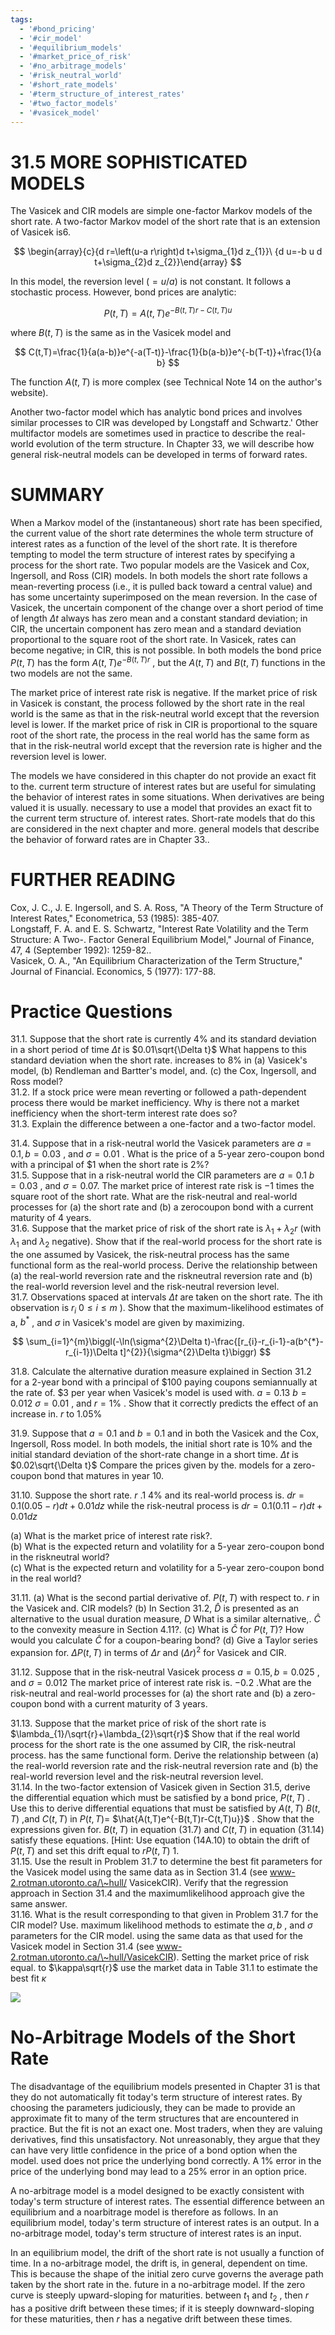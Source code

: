 ```yaml
---
tags:
  - '#bond_pricing'
  - '#cir_model'
  - '#equilibrium_models'
  - '#market_price_of_risk'
  - '#no_arbitrage_models'
  - '#risk_neutral_world'
  - '#short_rate_models'
  - '#term_structure_of_interest_rates'
  - '#two_factor_models'
  - '#vasicek_model'
---
```

# 31.5 MORE SOPHISTICATED MODELS  

The Vasicek and CIR models are simple one-factor Markov models of the short rate. A two-factor Markov model of the short rate that is an extension of Vasicek is6.  

$$
\begin{array}{c}{d r=\left(u-a r\right)d t+\sigma_{1}d z_{1}}\ {d u=-b u d t+\sigma_{2}d z_{2}}\end{array}
$$  

In this model, the reversion level $(=u/a)$ is not constant. It follows a stochastic process. However, bond prices are analytic:  

$$
P(t,T)=A(t,T)e^{-B(t,T)r-C(t,T)u}
$$  

where $B(t,T)$ is the same as in the Vasicek model and  

$$
C(t,T)=\frac{1}{a(a-b)}e^{-a(T-t)}-\frac{1}{b(a-b)}e^{-b(T-t)}+\frac{1}{a b}
$$  

The function $A(t,T)$ is more complex (see Technical Note 14 on the author's website).  

Another two-factor model which has analytic bond prices and involves similar processes to CIR was developed by Longstaff and Schwartz.' Other multifactor models are sometimes used in practice to describe the real-world evolution of the term structure. In Chapter 33, we will describe how general risk-neutral models can be developed in terms of forward rates.  

# SUMMARY  

When a Markov model of the (instantaneous) short rate has been specified, the current value of the short rate determines the whole term structure of interest rates as a function of the level of the short rate. It is therefore tempting to model the term structure of interest rates by specifying a process for the short rate. Two popular models are the Vasicek and Cox, Ingersoll, and Ross (CIR) models. In both models the short rate follows a mean-reverting process (i.e., it is pulled back toward a central value) and has some uncertainty superimposed on the mean reversion. In the case of Vasicek, the uncertain component of the change over a short period of time of length $\Delta t$ always has zero mean and a constant standard deviation; in CIR, the uncertain component has zero mean and a standard deviation proportional to the square root of the short rate. In Vasicek, rates can become negative; in CIR, this is not possible. In both models the bond price $\textstyle P(t,T)$ has the form $A(t,T)e^{-B(t,T)r}$ , but the $A(t,T)$ and $B(t,T)$ functions in the two models are not the same.  

The market price of interest rate risk is negative. If the market price of risk in Vasicek is constant, the process followed by the short rate in the real world is the same as that in the risk-neutral world except that the reversion level is lower. If the market price of risk in CIR is proportional to the square root of the short rate, the process in the real world has the same form as that in the risk-neutral world except that the reversion rate is higher and the reversion level is lower.  

The models we have considered in this chapter do not provide an exact fit to the. current term structure of interest rates but are useful for simulating the behavior of interest rates in some situations. When derivatives are being valued it is usually. necessary to use a model that provides an exact fit to the current term structure of. interest rates. Short-rate models that do this are considered in the next chapter and more. general models that describe the behavior of forward rates are in Chapter 33..  

# FURTHER READING  

Cox, J. C., J. E. Ingersoll, and S. A. Ross, "A Theory of the Term Structure of Interest Rates," Econometrica, 53 (1985): 385-407.   
Longstaff, F. A. and E. S. Schwartz, "Interest Rate Volatility and the Term Structure: A Two-. Factor General Equilibrium Model," Journal of Finance, 47, 4 (September 1992): 1259-82..   
Vasicek, O. A., "An Equilibrium Characterization of the Term Structure," Journal of Financial. Economics, 5 (1977): 177-88.  

# Practice Questions  

31.1. Suppose that the short rate is currently $4\%$ and its standard deviation in a short period of time $\Delta t$ is $0.01\sqrt{\Delta t}$ What happens to this standard deviation when the short rate. increases to $8\%$ in (a) Vasicek's model, (b) Rendleman and Bartter's model, and. (c) the Cox, Ingersoll, and Ross model?   
31.2. If a stock price were mean reverting or followed a path-dependent process there would be market inefficiency. Why is there not a market inefficiency when the short-term interest rate does so?   
31.3. Explain the difference between a one-factor and a two-factor model.  

31.4. Suppose that in a risk-neutral world the Vasicek parameters are $a=0.1,b=0.03$ , and $\sigma=0.01$ . What is the price of a 5-year zero-coupon bond with a principal of $\$1$ when the short rate is $2\%?$   
31.5. Suppose that in a risk-neutral world the CIR parameters are $a=0.1$ $b=0.03$ , and $\sigma=0.07.$ The market price of interest rate risk is $-1$ times the square root of the short rate. What are the risk-neutral and real-world processes for (a) the short rate and (b) a zerocoupon bond with a current maturity of 4 years.   
31.6. Suppose that the market price of risk of the short rate is $\lambda_{1}+\lambda_{2}r$ (with $\lambda_{1}$ and $\lambda_{2}$ negative). Show that if the real-world process for the short rate is the one assumed by Vasicek, the risk-neutral process has the same functional form as the real-world process. Derive the relationship between (a) the real-world reversion rate and the riskneutral reversion rate and (b) the real-world reversion level and the risk-neutral reversion level.   
31.7. Observations spaced at intervals $\Delta t$ are taken on the short rate. The ith observation is $r_{i}$ $0\leq i\leq m$ ). Show that the maximum-likelihood estimates of a, $b^{*}$ , and $\sigma$ in Vasicek's model are given by maximizing.  

$$
\sum_{i=1}^{m}\biggl(-\ln(\sigma^{2}\Delta t)-\frac{[r_{i}-r_{i-1}-a(b^{*}-r_{i-1})\Delta t]^{2}}{\sigma^{2}\Delta t}\biggr)
$$  

31.8. Calculate the alternative duration measure explained in Section 31.2 for a 2-year bond with a principal of $\$100$ paying coupons semiannually at the rate of. $\$3$ per year when Vasicek's model is used with. $a=0.13$ $b=0.012$ $\sigma=0.01$ , and $r=1\%$ . Show that it correctly predicts the effect of an increase in. $r$ to $1.05\%$  

31.9. Suppose that $a=0.1$ and $b=0.1$ and in both the Vasicek and the Cox, Ingersoll, Ross model. In both models, the initial short rate is $10\%$ and the initial standard deviation of the short-rate change in a short time. $\Delta t$ is $0.02\sqrt{\Delta t}$ Compare the prices given by the. models for a zero-coupon bond that matures in year 10.  

31.10. Suppose the short rate. $r$ .1 $4\%$ and its real-world process is. $d r=0.1(0.05-r)d t+0.01d z$ while the risk-neutral process is $d r=0.1(0.11-r)d t+0.01d z$  

(a) What is the market price of interest rate risk?.   
(b) What is the expected return and volatility for a 5-year zero-coupon bond in the riskneutral world?   
(c) What is the expected return and volatility for a 5-year zero-coupon bond in the real world?  

31.11. (a) What is the second partial derivative of. $\textstyle P(t,T)$ with respect to. $r$ in the Vasicek and. CIR models? (b) In Section 31.2, $\hat{D}$ is presented as an alternative to the usual duration measure, $D$ What is a similar alternative,. $\hat{C}$ to the convexity measure in Section 4.11?. (c) What is $\hat{C}$ for $\textstyle P(t,T)?$ How would you calculate $\hat{C}$ for a coupon-bearing bond? (d) Give a Taylor series expansion for. $\Delta P(t,T)$ in terms of $\Delta r$ and $\left(\Delta r\right)^{2}$ for Vasicek and CIR.  

31.12. Suppose that in the risk-neutral Vasicek process $a=0.15,b=0.025$ , and $\sigma=0.012$ The market price of interest rate risk is. $-0.2$ .What are the risk-neutral and real-world processes for (a) the short rate and (b) a zero-coupon bond with a current maturity of 3 years.  

31.13. Suppose that the market price of risk of the short rate is $\lambda_{1}/\sqrt{r}+\lambda_{2}\sqrt{r}$ Show that if the real world process for the short rate is the one assumed by CIR, the risk-neutral process. has the same functional form. Derive the relationship between (a) the real-world reversion rate and the risk-neutral reversion rate and (b) the real-world reversion level and the risk-neutral reversion level.   
31.14. In the two-factor extension of Vasicek given in Section 31.5, derive the differential equation which must be satisfied by a bond price, $\textstyle P(t,T)$ . Use this to derive differential equations that must be satisfied by $A(t,T)$ $B(t,T)$ ,and $C(t,T)$ in $\textstyle P(t,T)=$ $\hat{A(t,T)e^{-B(t,T)r-C(t,T)u}}$ . Show that the expressions given for. $B(t,T)$ in equation (31.7) and $C(t,T)$ in equation (31.14) satisfy these equations. [Hint: Use equation (14A.10) to obtain the drift of $\textstyle P(t,T)$ and set this drift equal to $r P(t,T)$ 1.   
31.15. Use the result in Problem 31.7 to determine the best fit parameters for the Vasicek model using the same data as in Section 31.4 (see www-2.rotman.utoronto.ca/\~hull/ VasicekCIR). Verify that the regression approach in Section 31.4 and the maximumlikelihood approach give the same answer.   
31.16. What is the result corresponding to that given in Problem 31.7 for the CIR model? Use. maximum likelihood methods to estimate the $a,b$ , and $\sigma$ parameters for the CIR model. using the same data as that used for the Vasicek model in Section 31.4 (see www-2.rotman.utoronto.ca/\~hull/VasicekCIR). Setting the market price of risk equal. to $\kappa\sqrt{r}$ use the market data in Table 31.1 to estimate the best fit $\kappa$  

![](images/d5f9dd5dfff7a03c79b2271c795e36d285ff7fa9a5655a82db3e53c9ec0177a2.jpg)  

# No-Arbitrage Models of the Short Rate  

The disadvantage of the equilibrium models presented in Chapter 31 is that they do not automatically fit today's term structure of interest rates. By choosing the parameters judiciously, they can be made to provide an approximate fit to many of the term structures that are encountered in practice. But the fit is not an exact one. Most traders, when they are valuing derivatives, find this unsatisfactory. Not unreasonably, they argue that they can have very little confidence in the price of a bond option when the model. used does not price the underlying bond correctly. A $1\%$ error in the price of the underlying bond may lead to a $25\%$ error in an option price.  

A no-arbitrage model is a model designed to be exactly consistent with today's term structure of interest rates. The essential difference between an equilibrium and a noarbitrage model is therefore as follows. In an equilibrium model, today's term structure of interest rates is an output. In a no-arbitrage model, today's term structure of interest rates is an input.  

In an equilibrium model, the drift of the short rate is not usually a function of time. In a no-arbitrage model, the drift is, in general, dependent on time. This is because the shape of the initial zero curve governs the average path taken by the short rate in the. future in a no-arbitrage model. If the zero curve is steeply upward-sloping for maturities. between $t_{1}$ and $t_{2}$ , then $r$ has a positive drift between these times; if it is steeply downward-sloping for these maturities, then $r$ has a negative drift between these times.  
